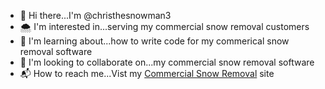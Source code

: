 - 👋 Hi there...I'm @christhesnowman3
- 🌨️ I'm interested in...serving my commercial snow removal customers
- 🧠 I'm learning about...how to write code for my commerical snow removal software
- 🤝 I'm looking to collaborate on...my commercial snow removal software
- 📬 How to reach me...Vist my <a href="https://www.illinoissnowpros.com/commercial-snow-removal">Commercial Snow Removal<a/> site
